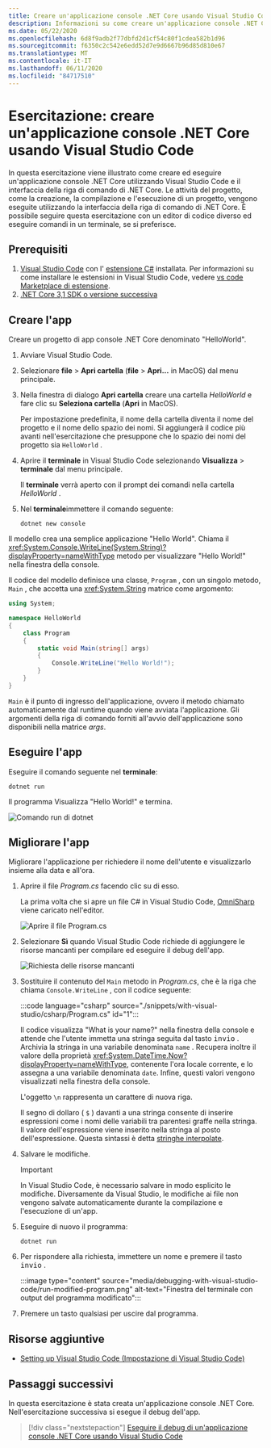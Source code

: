 ```yaml
---
title: Creare un'applicazione console .NET Core usando Visual Studio Code
description: Informazioni su come creare un'applicazione console .NET Core usando Visual Studio Code e il interfaccia della riga di comando di .NET Core.
ms.date: 05/22/2020
ms.openlocfilehash: 6d8f9adb2f77dbfd2d1cf54c80f1cdea582b1d96
ms.sourcegitcommit: f6350c2c542e6edd52d7e9d6667b96d85d810e67
ms.translationtype: MT
ms.contentlocale: it-IT
ms.lasthandoff: 06/11/2020
ms.locfileid: "84717510"
---
```

# <a name="tutorial-create-a-net-core-console-application-using-visual-studio-code"></a>Esercitazione: creare un'applicazione console .NET Core usando Visual Studio Code

In questa esercitazione viene illustrato come creare ed eseguire un'applicazione console .NET Core utilizzando Visual Studio Code e il interfaccia della riga di comando di .NET Core. Le attività del progetto, come la creazione, la compilazione e l'esecuzione di un progetto, vengono eseguite utilizzando la interfaccia della riga di comando di .NET Core. È possibile seguire questa esercitazione con un editor di codice diverso ed eseguire comandi in un terminale, se si preferisce.

## <a name="prerequisites"></a>Prerequisiti

1. [Visual Studio Code](https://code.visualstudio.com/) con l' [estensione C#](https://marketplace.visualstudio.com/items?itemName=ms-dotnettools.csharp) installata. Per informazioni su come installare le estensioni in Visual Studio Code, vedere [vs code Marketplace di estensione](https://code.visualstudio.com/docs/editor/extension-gallery).
2. [.NET Core 3,1 SDK o versione successiva](https://dotnet.microsoft.com/download)

## <a name="create-the-app"></a>Creare l'app

Creare un progetto di app console .NET Core denominato "HelloWorld".

1. Avviare Visual Studio Code.

1. Selezionare **file**  >  **Apri cartella** (**file**  >  **Apri...** in MacOS) dal menu principale.

1. Nella finestra di dialogo **Apri cartella** creare una cartella *HelloWorld* e fare clic su **Seleziona cartella** (**Apri** in MacOS).

   Per impostazione predefinita, il nome della cartella diventa il nome del progetto e il nome dello spazio dei nomi. Si aggiungerà il codice più avanti nell'esercitazione che presuppone che lo spazio dei nomi del progetto sia `HelloWorld` .

1. Aprire il **terminale** in Visual Studio Code selezionando **Visualizza**  >  **terminale** dal menu principale.

   Il **terminale** verrà aperto con il prompt dei comandi nella cartella *HelloWorld* .

1. Nel **terminale**immettere il comando seguente:

   ```dotnetcli
   dotnet new console
   ```

Il modello crea una semplice applicazione "Hello World". Chiama il <xref:System.Console.WriteLine(System.String)?displayProperty=nameWithType> metodo per visualizzare "Hello World!" nella finestra della console.

Il codice del modello definisce una classe, `Program` , con un singolo metodo, `Main` , che accetta una <xref:System.String> matrice come argomento:

```csharp
using System;

namespace HelloWorld
{
    class Program
    {
        static void Main(string[] args)
        {
            Console.WriteLine("Hello World!");
        }
    }
}
```

`Main` è il punto di ingresso dell'applicazione, ovvero il metodo chiamato automaticamente dal runtime quando viene avviata l'applicazione. Gli argomenti della riga di comando forniti all'avvio dell'applicazione sono disponibili nella matrice *args*.

## <a name="run-the-app"></a>Eseguire l'app

Eseguire il comando seguente nel **terminale**:

```dotnetcli
dotnet run
```

Il programma Visualizza "Hello World!" e termina.

![Comando run di dotnet](media/with-visual-studio-code/dotnet-run-command.png)

## <a name="enhance-the-app"></a>Migliorare l'app

Migliorare l'applicazione per richiedere il nome dell'utente e visualizzarlo insieme alla data e all'ora.

1. Aprire il file *Program.cs* facendo clic su di esso.

   La prima volta che si apre un file C# in Visual Studio Code, [OmniSharp](https://www.omnisharp.net/) viene caricato nell'editor.

   ![Aprire il file Program.cs](media/with-visual-studio-code/open-program-cs.png)

1. Selezionare **Sì** quando Visual Studio Code richiede di aggiungere le risorse mancanti per compilare ed eseguire il debug dell'app.

   ![Richiesta delle risorse mancanti](media/with-visual-studio-code/missing-assets.png)

1. Sostituire il contenuto del `Main` metodo in *Program.cs*, che è la riga che chiama `Console.WriteLine` , con il codice seguente:

   :::code language="csharp" source="./snippets/with-visual-studio/csharp/Program.cs" id="1":::

   Il codice visualizza "What is your name?" nella finestra della console e attende che l'utente immetta una stringa seguita dal tasto <kbd>invio</kbd> . Archivia la stringa in una variabile denominata `name` . Recupera inoltre il valore della proprietà <xref:System.DateTime.Now?displayProperty=nameWithType>, contenente l'ora locale corrente, e lo assegna a una variabile denominata `date`. Infine, questi valori vengono visualizzati nella finestra della console.

   L'oggetto `\n` rappresenta un carattere di nuova riga.

   Il segno di dollaro ( `$` ) davanti a una stringa consente di inserire espressioni come i nomi delle variabili tra parentesi graffe nella stringa. Il valore dell'espressione viene inserito nella stringa al posto dell'espressione. Questa sintassi è detta [stringhe interpolate](../../csharp/language-reference/tokens/interpolated.md).

1. Salvare le modifiche.

   > [!IMPORTANT]
   > In Visual Studio Code, è necessario salvare in modo esplicito le modifiche. Diversamente da Visual Studio, le modifiche ai file non vengono salvate automaticamente durante la compilazione e l'esecuzione di un'app.

1. Eseguire di nuovo il programma:

   ```dotnetcli
   dotnet run
   ```

1. Per rispondere alla richiesta, immettere un nome e premere il tasto <kbd>invio</kbd> .

   :::image type="content" source="media/debugging-with-visual-studio-code/run-modified-program.png" alt-text="Finestra del terminale con output del programma modificato":::

1. Premere un tasto qualsiasi per uscire dal programma.

## <a name="additional-resources"></a>Risorse aggiuntive

- [Setting up Visual Studio Code (Impostazione di Visual Studio Code)](https://code.visualstudio.com/docs/setup/setup-overview)

## <a name="next-steps"></a>Passaggi successivi

In questa esercitazione è stata creata un'applicazione console .NET Core. Nell'esercitazione successiva si esegue il debug dell'app.

> [!div class="nextstepaction"]
> [Eseguire il debug di un'applicazione console .NET Core usando Visual Studio Code](debugging-with-visual-studio-code.md)
